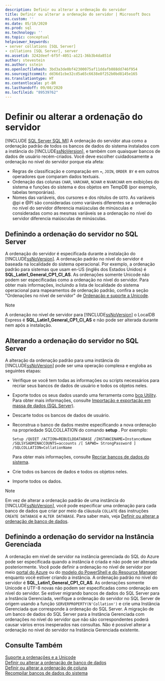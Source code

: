 ```yaml
---
description: Definir ou alterar a ordenação do servidor
title: Definir ou alterar a ordenação do servidor | Microsoft Docs
ms.custom: ''
ms.date: 05/10/2020
ms.prod: sql
ms.technology: ''
ms.topic: conceptual
helpviewer_keywords:
- server collations [SQL Server]
- collations [SQL Server], server
ms.assetid: 3242deef-6f5f-4051-a121-36b3b4da851d
author: stevestein
ms.author: sstein
ms.openlocfilehash: 3bd3a3de0bf42300075af11ddafb088dd746f954
ms.sourcegitcommit: dd36d1cbe32cd5a65c6638e8f252b0bd8145e165
ms.translationtype: HT
ms.contentlocale: pt-BR
ms.lasthandoff: 09/08/2020
ms.locfileid: "89539762"
---
```

# <a name="set-or-change-the-server-collation"></a>Definir ou alterar a ordenação do servidor

[!INCLUDE [SQL Server SQL MI](../../includes/applies-to-version/sql-asdbmi.md)]
  A ordenação do servidor atua como a ordenação padrão de todos os bancos de dados do sistema instalados com a instância do [!INCLUDE[ssNoVersion](../../includes/ssnoversion-md.md)], e também com quaisquer bancos de dados de usuário recém-criados. Você deve escolher cuidadosamente a ordenação no nível do servidor porque ela afeta:
 - Regras de classificação e comparação em `=`, `JOIN`, `ORDER BY` e em outros operadores que comparam dados textuais.
 - Ordenação das colunas `CHAR`, `VARCHAR`, `NCHAR` e `NVARCHAR` em exibições do sistema e funções do sistema e dos objetos em TempDB (por exemplo, tabelas temporárias).
 - Nomes das variáveis, dos cursores e dos rótulos de `GOTO`. As variáveis @pi e @PI são consideradas como variáveis diferentes se a ordenação no nível do servidor diferencia maiúsculas de minúsculas e consideradas como as mesmas variáveis se a ordenação no nível do servidor diferencia maiúsculas de minúsculas.
  
## <a name="setting-the-server-collation-in-sql-server"></a>Definindo a ordenação do servidor no SQL Server

  A ordenação do servidor é especificada durante a instalação do [!INCLUDE[ssNoVersion](../../includes/ssnoversion-md.md)]. A ordenação padrão no nível do servidor é baseada na localidade do sistema operacional. Por exemplo, a ordenação padrão para sistemas que usam en-US (inglês dos Estados Unidos) é **SQL_Latin1_General_CP1_CI_AS**. As ordenações somente Unicode não podem ser especificadas como a ordenação no nível do servidor. Para obter mais informações, incluindo a lista de localidade do sistema operacional para mapeamentos de ordenação padrão, confira a seção "Ordenações no nível de servidor" de [Ordenação e suporte a Unicode](collation-and-unicode-support.md#Server-level-collations).

> [!NOTE]  
> A ordenação no nível de servidor para [!INCLUDE[ssNoVersion](../../includes/ssnoversion-md.md)] o LocalDB Express é **SQL_Latin1_General_CP1_CI_AS** e não pode ser alterada durante nem após a instalação.  

## <a name="changing-the-server-collation-in-sql-server"></a>Alterando a ordenação do servidor no SQL Server

 A alteração da ordenação padrão para uma instância do [!INCLUDE[ssNoVersion](../../includes/ssnoversion-md.md)] pode ser uma operação complexa e engloba as seguintes etapas:  
  
- Verifique se você tem todas as informações ou scripts necessários para recriar seus bancos de dados de usuário e todos os objetos neles.  
  
- Exporte todos os seus dados usando uma ferramenta como [bcp Utility](../../tools/bcp-utility.md). Para obter mais informações, consulte [Importação e exportação em massa de dados &#40;SQL Server&#41;](../../relational-databases/import-export/bulk-import-and-export-of-data-sql-server.md).  
  
- Descarte todos os bancos de dados de usuário.  
  
- Reconstrua o banco de dados mestre especificando a nova ordenação na propriedade SQLCOLLATION do comando **setup** . Por exemplo:  
  
    ```  
    Setup /QUIET /ACTION=REBUILDDATABASE /INSTANCENAME=InstanceName
    /SQLSYSADMINACCOUNTS=accounts /[ SAPWD= StrongPassword ]
    /SQLCOLLATION=CollationName  
    ```  
  
     Para obter mais informações, consulte [Recriar bancos de dados do sistema](../../relational-databases/databases/rebuild-system-databases.md).  
  
- Crie todos os bancos de dados e todos os objetos neles.  
  
- Importe todos os dados.  
  
> [!NOTE]  
> Em vez de alterar a ordenação padrão de uma instância do [!INCLUDE[ssNoVersion](../../includes/ssnoversion-md.md)], você pode especificar uma ordenação para cada banco de dados que criar por meio da cláusula `COLLATE` das instruções `CREATE DATABASE` e `ALTER DATABASE`. Para saber mais, veja [Definir ou alterar a ordenação de banco de dados](set-or-change-the-database-collation.md).  
  
## <a name="setting-the-server-collation-in-managed-instance"></a>Definindo a ordenação do servidor na Instância Gerenciada
A ordenação em nível de servidor na instância gerenciada do SQL do Azure pode ser especificada quando a instância é criada e não pode ser alterada posteriormente. Você pode definir a ordenação no nível de servidor por meio [portal do Azure](https://docs.microsoft.com/azure/sql-database/sql-database-managed-instance-get-started#create-a-managed-instance) ou do [modelo do PowerShell e do Resource Manager](https://docs.microsoft.com/azure/sql-database/scripts/sql-managed-instance-create-powershell-azure-resource-manager-template) enquanto você estiver criando a instância. A ordenação padrão no nível do servidor é **SQL_Latin1_General_CP1_CI_AS**. As ordenações somente Unicode e UTF-8 novas não podem ser especificadas como ordenação em nível do servidor.
Se estiver migrando bancos de dados do SQL Server para a Instância Gerenciada, verifique a ordenação do servidor no SQL Server de origem usando a função `SERVERPROPERTY(N'Collation')` e crie uma Instância Gerenciada que corresponde à ordenação do SQL Server. A migração de um banco de dados do SQL Server para a Instância Gerenciada com ordenações no nível do servidor que não são correspondentes poderá causar vários erros inesperados nas consultas. Não é possível alterar a ordenação no nível do servidor na Instância Gerenciada existente.

## <a name="see-also"></a>Consulte Também

 [Suporte a ordenações e a Unicode](../../relational-databases/collations/collation-and-unicode-support.md)   
 [Definir ou alterar a ordenação de banco de dados](../../relational-databases/collations/set-or-change-the-database-collation.md)   
 [Definir ou alterar a ordenação de coluna](../../relational-databases/collations/set-or-change-the-column-collation.md)   
 [Recompilar bancos de dados do sistema](../../relational-databases/databases/rebuild-system-databases.md)  
 
